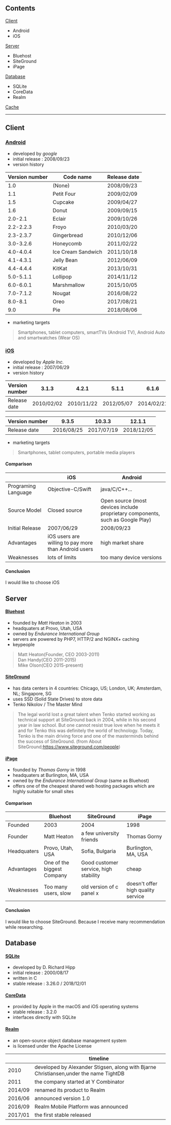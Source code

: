 ## Contents

[Client](#1)</br>
  - Android
  - iOS </br>

[Server](#2)</br>
  - Bluehost
  - SiteGround
  - iPage </br>

[Database](#3)</br>
  - SQLite
  - CoreData
  - Realm</br>

[Cache](#4)</br>

-----------------------------------------------------
<h2 id="1"> Client </h2>

### [Android](https://www.android.com)
+ developed by *google*
+ initial release : 2008/09/23
+ version history


|Version number|Code name|Release date|
|--------------|---------|------------|
|1.0|(None)|2008/09/23|
|1.1|Petit Four|2009/02/09|
|1.5|Cupcake|2009/04/27|
|1.6|Donut|2009/09/15|
|2.0-2.1|Eclair|2009/10/26|
|2.2-2.2.3|Froyo|2010/03/20|
|2.3-2.3.7|Gingerbread|2010/12/06|
|3.0-3.2.6|Honeycomb|2011/02/22|
|4.0-4.0.4|Ice Cream Sandwich|2011/10/18|
|4.1-4.3.1|Jelly Bean|2012/06/09|
|4.4-4.4.4|KitKat|2013/10/31|
|5.0-5.1.1|Lollipop|2014/11/12|
|6.0-6.0.1|Marshmallow|2015/10/05|
|7.0-7.1.2|Nougat|2016/08/22|
|8.0-8.1|Oreo|2017/08/21|
|9.0|Pie|2018/08/06|

+ marketing targets
> Smartphones, tablet computers, smartTVs (Android TV), Android Auto and smartwatches (Wear OS)


### [iOS](https://www.apple.com/ios/)

+ developed by *Apple Inc.*
+ initial release : 2007/06/29
+ version history


|Version number|3.1.3|4.2.1|5.1.1|6.1.6|7.1.2|
|--------------|-----|-----|-----|-----|-----|
|Release date|2010/02/02|2010/11/22|2012/05/07|2014/02/21|2014/06/30|

|Version number|9.3.5|10.3.3|12.1.1|
|--------------|-----|-----|-----|
|Release date|2016/08/25|2017/07/19|2018/12/05|


+ marketing targets
> Smartphones, tablet computers, portable media players


#### Comparison

|                   | iOS             | Android           |
|-------------------|-----------------|-------------------|
|Programing Language|Objective-C/Swift|java/C/C++...|
|Source Model|Closed source|Open source (most devices include proprietary components, such as Google Play)|
|Initial Release|2007/06/29|2008/09/23|
|Advantages         |iOS users are willing to pay more than Android users|high market share|
|Weaknesses         |lots of limits|too many device versions|

#### Conclusion

I would like to choose iOS


<h2 id="2">Server</h2>

#### [Bluehost](https://www.bluehost.com)

+ founded by *Matt Heaton* in 2003
+ headquaters at Provo, Utah, USA
+ owned by *Endurance International Group*
+ servers are powered by PHP7, HTTP/2 and NGINX+ caching
+ keypeople
> Matt Heaton(Founder, CEO 2003-2011)</br>
> Dan Handy(CEO 2011-2015)</br>
> Mike Olson(CEO 2015-present)</br>

#### [SiteGround](https://www.siteground.com)

+ has data centers in 4 countries: Chicago, US; London, UK; Amsterdam, NL; Singapore, SG
+ uses SSD (Solid State Drives) to store data
+ Tenko Nikolov / The Master Mind
> The legal world lost a great talent when Tenko started working as technical support at SiteGround back in 2004, while in his second year in law school. But one cannot resist true love when he meets it and for Tenko this was definitely the world of technology. Today, Tenko is the main driving force and one of the masterminds behind the success of SiteGround. (from About SiteGround;https://www.siteground.com/people)

#### [iPage](https://www.ipage.com)

+ founded by *Thomas Gorny* in 1998
+ headquaters at Burlington, MA, USA
+ owned by the *Endurance International Group* (same as Bluehost)
+ offers one of the cheapest shared web hosting packages which are highly suitable for small sites

#### Comparison

|   |Bluehost|SiteGround|iPage|
|---|--------|----------|-----|
|Founded|2003|2004|1998|
|Founder|Matt Heaton|a few university friends|Thomas Gorny|
|Headquaters|Provo, Utah, USA|Sofia, Bulgaria|Burlington, MA, USA|
|Advantages|One of the biggest Company|Good customer service, high stability|cheap|
|Weaknesses|Too many users, slow|old version of c panel x|doesn't offer high quality service|

#### Conclusion
I would like to choose SiteGround.
Because I receive many recommendation while researching.


<h2 id="3">Database</h2>

#### [SQLite](https://sqlite.org/index.html)

+ developed by D. Richard Hipp
+ initial release	: 2000/08/17
+ written in C
+ stable release : 3.26.0 / 2018/12/01

#### [CoreData](https://developer.apple.com/documentation/coredata/)

+ provided by Apple in the macOS and iOS operating systems
+ stable release : 3.2.0
+ interfaces directly with SQLite

#### [Realm](https://realm.io)

+ an open-source object database management system
+ is licensed under the Apache License

|    |timeline|
|----|--------|
|2010|developed by Alexander Stigsen, along with Bjarne Christiansen,under the name TightDB|
|2011|the company started at Y Combinator|
|2014/09|renamed its product to Realm|
|2016/06|announced version 1.0|
|2016/09|Realm Mobile Platform was announced|
|2017/01|the first stable released|



